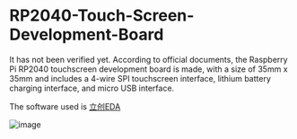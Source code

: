 # RP2040-Touch-Screen-Development-Board
It has not been verified yet. According to official documents, the Raspberry Pi RP2040 touchscreen development board is made, with a size of 35mm x 35mm and includes a 4-wire SPI touchscreen interface, lithium battery charging interface, and micro USB interface.   

The software used is [立创EDA](https://lceda.cn/page/download?src=index)    

![image](https://github.com/SongZihui-sudo/RB2040-Touch-Screen-Development-Board/assets/77034643/2a50f527-b57e-4536-944e-f305b9176a95)

